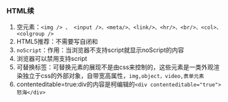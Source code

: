 ### HTML续

1. 空元素：`<img /> 、 <input />、<meta/>、<link/>、<hr/>、<br/>、<col>、<colgroup />`
2. HTML5推荐：不需要写自闭和
3. `noScript`：作用：当浏览器不支持script就显示noScript的内容
4. 浏览器可以禁用支持script
5. 可替换标签：可替换元素的展现不是由css来控制的，这些元素是一类外观渲染独立于css的外部对象，自带宽高属性，`img,object，video,表单元素`
6. contenteditable=true:div的内容是柯编辑的`<div contenteditable="true">怒海</div>`